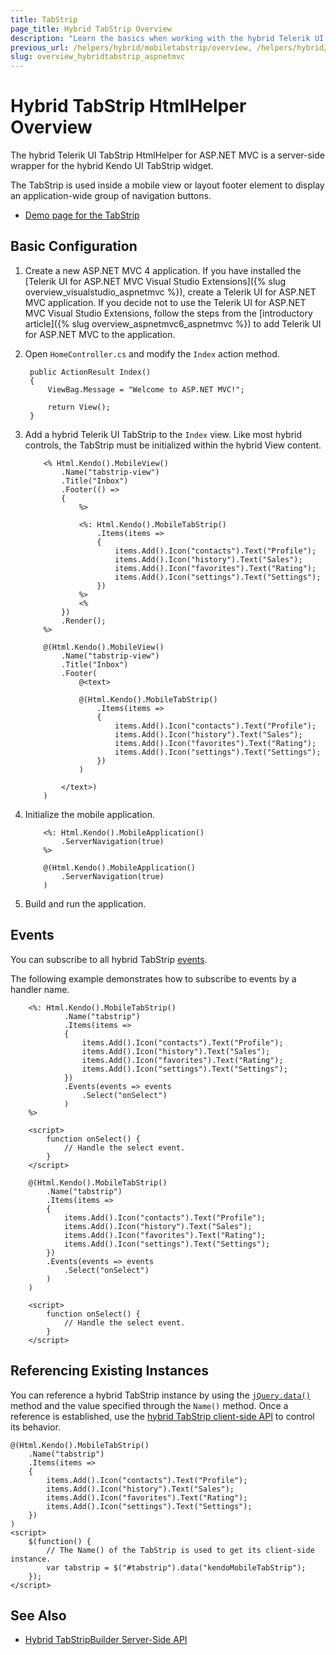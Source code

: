 ```yaml
---
title: TabStrip
page_title: Hybrid TabStrip Overview
description: "Learn the basics when working with the hybrid Telerik UI TabStrip HtmlHelper for ASP.NET MVC."
previous_url: /helpers/hybrid/mobiletabstrip/overview, /helpers/hybrid/mobiletabstrip
slug: overview_hybridtabstrip_aspnetmvc
---
```


# Hybrid TabStrip HtmlHelper Overview

The hybrid Telerik UI TabStrip HtmlHelper for ASP.NET MVC is a server-side wrapper for the hybrid Kendo UI TabStrip widget.

The TabStrip is used inside a mobile view or layout footer element to display an application-wide group of navigation buttons.

* [Demo page for the TabStrip](http://demos.telerik.com/kendo-ui/m/index#mobile-tabstrip/index)

## Basic Configuration

1. Create a new ASP.NET MVC 4 application. If you have installed the [Telerik UI for ASP.NET MVC Visual Studio Extensions]({% slug overview_visualstudio_aspnetmvc %}), create a Telerik UI for ASP.NET MVC application. If you decide not to use the Telerik UI for ASP.NET MVC Visual Studio Extensions, follow the steps from the [introductory article]({% slug overview_aspnetmvc6_aspnetmvc %}) to add Telerik UI for ASP.NET MVC to the application.
1. Open `HomeController.cs` and modify the `Index` action method.

        public ActionResult Index()
        {
            ViewBag.Message = "Welcome to ASP.NET MVC!";

            return View();
        }

1. Add a hybrid Telerik UI TabStrip to the `Index` view. Like most hybrid controls, the TabStrip must be initialized within the hybrid View content.

    ```ASPX
        <% Html.Kendo().MobileView()
            .Name("tabstrip-view")
            .Title("Inbox")
            .Footer(() =>
            {
                %>

                <%: Html.Kendo().MobileTabStrip()
                    .Items(items =>
                    {
                        items.Add().Icon("contacts").Text("Profile");
                        items.Add().Icon("history").Text("Sales");
                        items.Add().Icon("favorites").Text("Rating");
                        items.Add().Icon("settings").Text("Settings");
                    })
                %>
                <%
            })
            .Render();
        %>
    ```
    ```Razor
        @(Html.Kendo().MobileView()
            .Name("tabstrip-view")
            .Title("Inbox")
            .Footer(
                @<text>

                @(Html.Kendo().MobileTabStrip()
                    .Items(items =>
                    {
                        items.Add().Icon("contacts").Text("Profile");
                        items.Add().Icon("history").Text("Sales");
                        items.Add().Icon("favorites").Text("Rating");
                        items.Add().Icon("settings").Text("Settings");
                    })
                )

            </text>)
        )
    ```

1. Initialize the mobile application.

    ```ASPX
        <%: Html.Kendo().MobileApplication()
            .ServerNavigation(true)
        %>
    ```
    ```Razor
        @(Html.Kendo().MobileApplication()
            .ServerNavigation(true)
        )
    ```

1. Build and run the application.

## Events

You can subscribe to all hybrid TabStrip [events](https://docs.telerik.com/kendo-ui/api/javascript/mobile/ui/tabstrip#events).

The following example demonstrates how to subscribe to events by a handler name.

```ASPX
    <%: Html.Kendo().MobileTabStrip()
            .Name("tabstrip")
            .Items(items =>
            {
                items.Add().Icon("contacts").Text("Profile");
                items.Add().Icon("history").Text("Sales");
                items.Add().Icon("favorites").Text("Rating");
                items.Add().Icon("settings").Text("Settings");
            })
            .Events(events => events
                .Select("onSelect")
            )
    %>

    <script>
        function onSelect() {
            // Handle the select event.
        }
    </script>
```
```Razor
    @(Html.Kendo().MobileTabStrip()
        .Name("tabstrip")
        .Items(items =>
        {
            items.Add().Icon("contacts").Text("Profile");
            items.Add().Icon("history").Text("Sales");
            items.Add().Icon("favorites").Text("Rating");
            items.Add().Icon("settings").Text("Settings");
        })
        .Events(events => events
            .Select("onSelect")
        )
    )

    <script>
        function onSelect() {
            // Handle the select event.
        }
    </script>
```

## Referencing Existing Instances

You can reference a hybrid TabStrip instance by using the [`jQuery.data()`](http://api.jquery.com/jQuery.data/) method and the value specified through the `Name()` method. Once a reference is established, use the [hybrid TabStrip client-side API](https://docs.telerik.com/kendo-ui/api/javascript/mobile/ui/tabstrip#methods) to control its behavior.

    @(Html.Kendo().MobileTabStrip()
        .Name("tabstrip")
        .Items(items =>
        {
            items.Add().Icon("contacts").Text("Profile");
            items.Add().Icon("history").Text("Sales");
            items.Add().Icon("favorites").Text("Rating");
            items.Add().Icon("settings").Text("Settings");
        })
    )
    <script>
        $(function() {
            // The Name() of the TabStrip is used to get its client-side instance.
            var tabstrip = $("#tabstrip").data("kendoMobileTabStrip");
        });
    </script>

## See Also

* [Hybrid TabStripBuilder Server-Side API](http://docs.telerik.com/aspnet-mvc/api/Kendo.Mvc.UI.Fluent/MobileTabStripBuilder)
